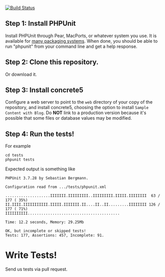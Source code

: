 [![Build Status](https://travis-ci.org/concrete5/concrete5.png?branch=master)](https://travis-ci.org/concrete5/concrete5-tests)


## Step 1: Install PHPUnit

Install PHPUnit through Pear, MacPorts, or whatever system you use. It is available for [many packaging systems](http://phpunit.de/manual/current/en/installation.html). When done, you should be able to run "phpunit" from your command line and get a help response.


## Step 2: Clone this repository.

Or download it.


## Step 3: Install concrete5

Configure a web server to point to the `web` directory of your copy of the repository, and install concrete5, choosing the option to install `Sample Content with Blog`.
Do __NOT__ link to a production version because it's possible that some files or database values may be modified.


## Step 4: Run the tests!

For example

	cd tests
	phpunit tests
    
Expected output is something like

	PHPUnit 3.7.28 by Sebastian Bergmann.
	
	Configuration read from .../tests/phpunit.xml
	
	....................IIIIIII.IIIIIIIII..IIIIIIIII.IIIII.IIIIIIII  63 / 177 ( 35%)
	II.IIII.IIIIIIIIIII.IIIII.IIIIIII.II....II..II.........IIIIIIII 126 / 177 ( 71%)
	IIIIIIIIII.........................................
	
	Time: 12.2 seconds, Memory: 29.25Mb
	
	OK, but incomplete or skipped tests!
	Tests: 177, Assertions: 457, Incomplete: 91.


# Write Tests!

Send us tests via pull request.
